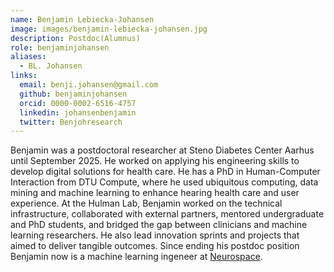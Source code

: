 ```yaml
---
name: Benjamin Lebiecka-Johansen
image: images/benjamin-lebiecka-johansen.jpg
description: Postdoc(Alumnus)
role: benjaminjohansen
aliases:
  - BL. Johansen
links:
  email: benji.johansen@gmail.com
  github: benjaminjohansen
  orcid: 0000-0002-6516-4757
  linkedin: johansenbenjamin
  twitter: Benjohresearch
---
```


Benjamin was a postdoctoral researcher at Steno Diabetes Center Aarhus until September 2025. He worked on applying his engineering skills to develop digital solutions for health care. 
He has a PhD in Human-Computer Interaction from DTU Compute, where he used ubiquitous computing, data mining and machine learning to enhance hearing health care and user experience.
At the Hulman Lab, Benjamin worked on the technical infrastructure, collaborated with external partners, mentored undergraduate and PhD students, and bridged the gap between clinicians and machine learning researchers. He also lead innovation sprints and projects that aimed to deliver tangible outcomes. Since ending his postdoc position Benjamin now is a machine learning ingeneer at [Neurospace](https://neurospace.io/). 
